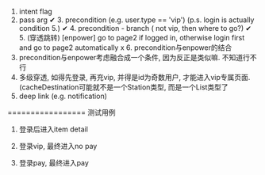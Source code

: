 1. intent flag
2. pass arg
✔ 3. precondition (e.g.  user.type == 'vip')
        (p.s. login is actually condition 5.)
✔ 4. precondition - branch ( not vip, then where to go?)
✔ 5. (穿透跳转) [enpower] go to page2 if logged in, otherwise login first and go to page2 automatically
x 6. precondition与enpower的结合
7. precondition与enpower考虑融合成一个条件, 因为反正是类似嘛. 不知道行不行
8. 多级穿透, 如得先登录, 再充vip, 并得是id为奇数用户, 才能进入vip专属页面.
    (cacheDestination可能就不是一个Station类型, 而是一个List<Station>类型了
9. deep link  (e.g. notification)



=================
测试用例
1. 登录后进入item detail

2. 登录vip, 最终进入no pay

3. 登录pay, 最终进入pay
